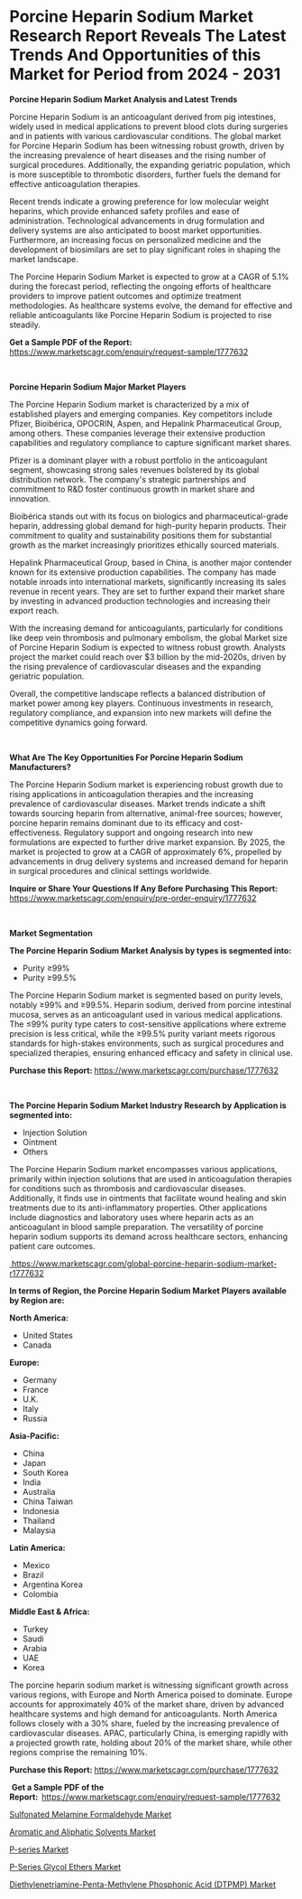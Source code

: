 <p><h1>Porcine Heparin Sodium Market Research Report Reveals The Latest Trends And Opportunities of this Market for Period from 2024 - 2031</h1></p><p><strong>Porcine Heparin Sodium Market Analysis and Latest Trends</strong></p>
<p><p>Porcine Heparin Sodium is an anticoagulant derived from pig intestines, widely used in medical applications to prevent blood clots during surgeries and in patients with various cardiovascular conditions. The global market for Porcine Heparin Sodium has been witnessing robust growth, driven by the increasing prevalence of heart diseases and the rising number of surgical procedures. Additionally, the expanding geriatric population, which is more susceptible to thrombotic disorders, further fuels the demand for effective anticoagulation therapies.</p><p>Recent trends indicate a growing preference for low molecular weight heparins, which provide enhanced safety profiles and ease of administration. Technological advancements in drug formulation and delivery systems are also anticipated to boost market opportunities. Furthermore, an increasing focus on personalized medicine and the development of biosimilars are set to play significant roles in shaping the market landscape.</p><p>The Porcine Heparin Sodium Market is expected to grow at a CAGR of 5.1% during the forecast period, reflecting the ongoing efforts of healthcare providers to improve patient outcomes and optimize treatment methodologies. As healthcare systems evolve, the demand for effective and reliable anticoagulants like Porcine Heparin Sodium is projected to rise steadily.</p></p>
<p><strong>Get a Sample PDF of the Report:&nbsp;</strong> <a href="https://www.marketscagr.com/enquiry/request-sample/1777632?utm_campaign=1126&utm_medium=2&utm_source=Github&utm_content=ia&utm_term=10112024&utm_id=porcine-heparin-sodium">https://www.marketscagr.com/enquiry/request-sample/1777632</a></p>
<p>&nbsp;</p>
<p><strong>Porcine Heparin Sodium Major Market Players</strong></p>
<p><p>The Porcine Heparin Sodium market is characterized by a mix of established players and emerging companies. Key competitors include Pfizer, Bioibérica, OPOCRIN, Aspen, and Hepalink Pharmaceutical Group, among others. These companies leverage their extensive production capabilities and regulatory compliance to capture significant market shares.</p><p>Pfizer is a dominant player with a robust portfolio in the anticoagulant segment, showcasing strong sales revenues bolstered by its global distribution network. The company's strategic partnerships and commitment to R&D foster continuous growth in market share and innovation.</p><p>Bioibérica stands out with its focus on biologics and pharmaceutical-grade heparin, addressing global demand for high-purity heparin products. Their commitment to quality and sustainability positions them for substantial growth as the market increasingly prioritizes ethically sourced materials.</p><p>Hepalink Pharmaceutical Group, based in China, is another major contender known for its extensive production capabilities. The company has made notable inroads into international markets, significantly increasing its sales revenue in recent years. They are set to further expand their market share by investing in advanced production technologies and increasing their export reach.</p><p>With the increasing demand for anticoagulants, particularly for conditions like deep vein thrombosis and pulmonary embolism, the global Market size of Porcine Heparin Sodium is expected to witness robust growth. Analysts project the market could reach over $3 billion by the mid-2020s, driven by the rising prevalence of cardiovascular diseases and the expanding geriatric population.</p><p>Overall, the competitive landscape reflects a balanced distribution of market power among key players. Continuous investments in research, regulatory compliance, and expansion into new markets will define the competitive dynamics going forward.</p></p>
<p>&nbsp;</p>
<p><strong>What Are The Key Opportunities For Porcine Heparin Sodium Manufacturers?</strong></p>
<p><p>The Porcine Heparin Sodium market is experiencing robust growth due to rising applications in anticoagulation therapies and the increasing prevalence of cardiovascular diseases. Market trends indicate a shift towards sourcing heparin from alternative, animal-free sources; however, porcine heparin remains dominant due to its efficacy and cost-effectiveness. Regulatory support and ongoing research into new formulations are expected to further drive market expansion. By 2025, the market is projected to grow at a CAGR of approximately 6%, propelled by advancements in drug delivery systems and increased demand for heparin in surgical procedures and clinical settings worldwide.</p></p>
<p><strong>Inquire or Share Your Questions If Any Before Purchasing This Report:</strong> <a href="https://www.marketscagr.com/enquiry/pre-order-enquiry/1777632?utm_campaign=1126&utm_medium=2&utm_source=Github&utm_content=ia&utm_term=10112024&utm_id=porcine-heparin-sodium">https://www.marketscagr.com/enquiry/pre-order-enquiry/1777632</a></p>
<p>&nbsp;</p>
<p><strong>Market Segmentation</strong></p>
<p><strong>The Porcine Heparin Sodium Market Analysis by types is segmented into:</strong></p>
<p><ul><li>Purity ≥99%</li><li>Purity ≥99.5%</li></ul></p>
<p><p>The Porcine Heparin Sodium market is segmented based on purity levels, notably ≥99% and ≥99.5%. Heparin sodium, derived from porcine intestinal mucosa, serves as an anticoagulant used in various medical applications. The ≤99% purity type caters to cost-sensitive applications where extreme precision is less critical, while the ≥99.5% purity variant meets rigorous standards for high-stakes environments, such as surgical procedures and specialized therapies, ensuring enhanced efficacy and safety in clinical use.</p></p>
<p><strong>Purchase this Report:&nbsp;</strong><a href="https://www.marketscagr.com/purchase/1777632?utm_campaign=1126&utm_medium=2&utm_source=Github&utm_content=ia&utm_term=10112024&utm_id=porcine-heparin-sodium">https://www.marketscagr.com/purchase/1777632</a></p>
<p>&nbsp;</p>
<p><strong>The Porcine Heparin Sodium Market Industry Research by Application is segmented into:</strong></p>
<p><ul><li>Injection Solution</li><li>Ointment</li><li>Others</li></ul></p>
<p><p>The Porcine Heparin Sodium market encompasses various applications, primarily within injection solutions that are used in anticoagulation therapies for conditions such as thrombosis and cardiovascular diseases. Additionally, it finds use in ointments that facilitate wound healing and skin treatments due to its anti-inflammatory properties. Other applications include diagnostics and laboratory uses where heparin acts as an anticoagulant in blood sample preparation. The versatility of porcine heparin sodium supports its demand across healthcare sectors, enhancing patient care outcomes.</p></p>
<p><a href="https://www.marketscagr.com/global-porcine-heparin-sodium-market-r1777632?utm_campaign=1126&utm_medium=2&utm_source=Github&utm_content=ia&utm_term=10112024&utm_id=porcine-heparin-sodium">&nbsp;https://www.marketscagr.com/global-porcine-heparin-sodium-market-r1777632</a></p>
<p><strong>In terms of Region, the Porcine Heparin Sodium Market Players available by Region are:</strong></p>
<p>
    <p> <strong> North America: </strong>
        <ul>
            <li>United States</li>
            <li>Canada</li>
        </ul>
        </p> 
    <p> <strong> Europe: </strong>
        <ul>
            <li>Germany</li>
            <li>France</li>
            <li>U.K.</li>
            <li>Italy</li>
            <li>Russia</li>
        </ul>
        </p> 
    <p> <strong> Asia-Pacific: </strong>
        <ul>
            <li>China</li>
            <li>Japan</li>
            <li>South Korea</li>
            <li>India</li>
            <li>Australia</li>
            <li>China Taiwan</li>
            <li>Indonesia</li>
            <li>Thailand</li>
            <li>Malaysia</li>
        </ul>
        </p> 
    <p> <strong> Latin America: </strong>
        <ul>
            <li>Mexico</li>
            <li>Brazil</li>
            <li>Argentina Korea</li>
            <li>Colombia</li>
        </ul>
        </p> 
    <p> <strong> Middle East & Africa: </strong>
        <ul>
            <li>Turkey</li>
            <li>Saudi</li>
            <li>Arabia</li>
            <li>UAE</li>
            <li>Korea</li>
        </ul>
    </p>
    </p>
<p><p>The porcine heparin sodium market is witnessing significant growth across various regions, with Europe and North America poised to dominate. Europe accounts for approximately 40% of the market share, driven by advanced healthcare systems and high demand for anticoagulants. North America follows closely with a 30% share, fueled by the increasing prevalence of cardiovascular diseases. APAC, particularly China, is emerging rapidly with a projected growth rate, holding about 20% of the market share, while other regions comprise the remaining 10%.</p></p>
<p><strong>Purchase this Report: </strong><a href="https://www.marketscagr.com/purchase/1777632?utm_campaign=1126&utm_medium=2&utm_source=Github&utm_content=ia&utm_term=10112024&utm_id=porcine-heparin-sodium">https://www.marketscagr.com/purchase/1777632</a></p>
<p>&nbsp;<strong>Get a Sample PDF of the Report:&nbsp;&nbsp;</strong><a href="https://www.marketscagr.com/enquiry/request-sample/1777632?utm_campaign=1126&utm_medium=2&utm_source=Github&utm_content=ia&utm_term=10112024&utm_id=porcine-heparin-sodium">https://www.marketscagr.com/enquiry/request-sample/1777632</a></p>
<p><strong></strong></p>
<p><p><a href="https://www.linkedin.com/pulse/sulfonated-melamine-formaldehyde-market-research-report-otfdf?utm_campaign=1126&utm_medium=2&utm_source=Github&utm_content=ia&utm_term=10112024&utm_id=porcine-heparin-sodium">Sulfonated Melamine Formaldehyde Market</a></p><p><a href="https://www.linkedin.com/pulse/aromatic-aliphatic-solvents-market-consolidation-impact-kkfkf?utm_campaign=1126&utm_medium=2&utm_source=Github&utm_content=ia&utm_term=10112024&utm_id=porcine-heparin-sodium">Aromatic and Aliphatic Solvents Market</a></p><p><a href="https://www.linkedin.com/pulse/global-p-series-109-cagr-forecast-2024-2031-nectar-analytics-dqlqf?utm_campaign=1126&utm_medium=2&utm_source=Github&utm_content=ia&utm_term=10112024&utm_id=porcine-heparin-sodium">P-series Market</a></p><p><a href="https://www.linkedin.com/pulse/market-dynamics-future-trends-global-p-series-glycol-ethers-j9w1f?utm_campaign=1126&utm_medium=2&utm_source=Github&utm_content=ia&utm_term=10112024&utm_id=porcine-heparin-sodium">P-Series Glycol Ethers Market</a></p><p><a href="https://www.linkedin.com/pulse/diethylenetriamine-penta-methylene-phosphonic-acid-dtpmp-axcgf?utm_campaign=1126&utm_medium=2&utm_source=Github&utm_content=ia&utm_term=10112024&utm_id=porcine-heparin-sodium">Diethylenetriamine-Penta-Methylene Phosphonic Acid (DTPMP) Market</a></p></p>